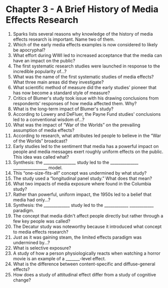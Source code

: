 # Chapter 3 - A Brief History of Media Effects Research
1.	Sparks lists several reasons why knowledge of the history of media effects research is important. Name two of them. 
2.	Which of the early media effects examples is now considered to likely be apocryphal?
3.	What effort during WWI led to increased acceptance that the media can have an impact on the public?
4.	The first systematic research studies were launched in response to the incredible popularity of...?
5.	What was the name of the first systematic studies of media effects? What three main areas did they investigate?
6.	What scientific method of measure did the early studies' pioneer that has now become a standard style of measure?
7.	Critics of Blumer's study took issue with his drawing conclusions from respondents' responses of how media affected them. Why?
8.	What is the long-term impact of Blumer's study?
9.	According to Lowery and DeFluer, the Payne Fund studies' conclusions led to a conventional wisdom of...?
10.	What was the impact of “War of the Worlds” on the prevailing assumption of media effects?
11.	According to research, what attributes led people to believe in the “War of the Worlds” broadcast?
12.	Early studies led to the sentiment that media has a powerful impact on people and media messages exert roughly uniform effects on the public. This idea was called what?
13.	Synthesis: the ________________ study led to the ______________ _________________   model. 
14.	This “one-size-fits-all” concept was undermined by what study?
15.	The study used a “longitudinal panel study.” What does that mean?
16.	What two impacts of media exposure where found in the Columbia study?
17.	Rather than powerful, uniform impact, the 1950s led to a belief that media had only...?
18.	Synthesis: the _____________ study led to the ____________  ____________ paradigm.
19.	The concept that media didn't affect people directly but rather through a few key people was called?
20.	The Decatur study was noteworthy because it introduced what concept to media effects research?
21.	Just as it was gaining steam, the limited effects paradigm was undermined by...?
22.	What is selective exposure?
23.	A study of how a person physiologically reacts when watching a horror movie is an example of a _______-level effect.
24.	What is the difference between content-specific and diffuse-general effects?
25.	How does a study of attitudinal effect differ from a study of cognitive change?
